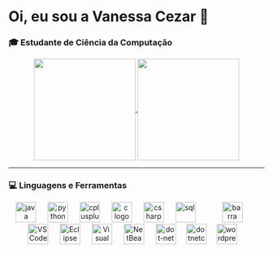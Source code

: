 # Oi, eu sou a Vanessa Cezar 👋
### 🎓 Estudante de Ciência da Computação

<p align="center">
  <a href="https://github.com/anuraghazra/github-readme-stats">
  <img height="200" align="center" 
       src="https://github-readme-stats.vercel.app/api?username=vanessacezarn&rank_icon=github&theme=dracula" />
</a>
  <a href="https://github.com/anuraghazra/convoychat">
  <img height="200" align="center" 
       src="https://github-readme-stats.vercel.app/api/top-langs/?username=vanessacezarn&layout=compact&theme=dracula" />
</a>

</p>

---

### 💻 Linguagens e Ferramentas
<div align="center">
  
  <img src="https://cdn.jsdelivr.net/gh/devicons/devicon/icons/java/java-original.svg" height="40" alt="java logo"  />
  <img width="15" />
  <img src="https://cdn.jsdelivr.net/gh/devicons/devicon/icons/python/python-original.svg" height="40" alt="python logo"  />
  <img width="15" />
  <img src="https://cdn.jsdelivr.net/gh/devicons/devicon/icons/cplusplus/cplusplus-original.svg" height="40" alt="cplusplus logo"  />
  <img width="15" />
  <img src="https://cdn.jsdelivr.net/gh/devicons/devicon/icons/c/c-original.svg" height="40" alt="c logo"  />
  <img width="15" />
  <img src="https://cdn.jsdelivr.net/gh/devicons/devicon/icons/csharp/csharp-original.svg" height="40" alt="csharp logo"  />
  <img width="15" />
  <img src="https://cdn.jsdelivr.net/gh/devicons/devicon@latest/icons/azuresqldatabase/azuresqldatabase-original.svg" height="40" alt="sql" />
  <img width="15" />
  
  <img width="25" />
  <img src="https://e7.pngegg.com/pngimages/762/39/png-clipart-vertical-bar-character-straight-line-angle-text-thumbnail.png" height="40" alt="barra separadora" /> 
  <img width="25" />
  <img src="https://cdn.jsdelivr.net/gh/devicons/devicon/icons/vscode/vscode-original.svg" height="40" alt="VS Code logo" />
  <img width="15" />
  <img src="https://cdn.jsdelivr.net/gh/devicons/devicon/icons/eclipse/eclipse-original.svg" height="40" alt="Eclipse logo" />
  <img width="15" />
  <img src="https://cdn.jsdelivr.net/gh/devicons/devicon/icons/visualstudio/visualstudio-plain.svg" height="40" alt="Visual Studio logo" />
  <img width="15" />
  <img src="https://cdn.jsdelivr.net/gh/devicons/devicon/icons/netbeans/netbeans-original.svg" height="40" alt="NetBeans logo" />
  <img width="15" />
  <img src="https://cdn.jsdelivr.net/gh/devicons/devicon/icons/dot-net/dot-net-original.svg" height="40" alt="dot-net logo"  />
  <img width="12" />
  <img src="https://cdn.jsdelivr.net/gh/devicons/devicon/icons/dotnetcore/dotnetcore-original.svg" height="40" alt="dotnetcore logo"  />
  <img width="12" />
  <img src="https://cdn.jsdelivr.net/gh/devicons/devicon/icons/wordpress/wordpress-original.svg" height="40" alt="wordpress logo"  />
  <img width="12" />
</div>


